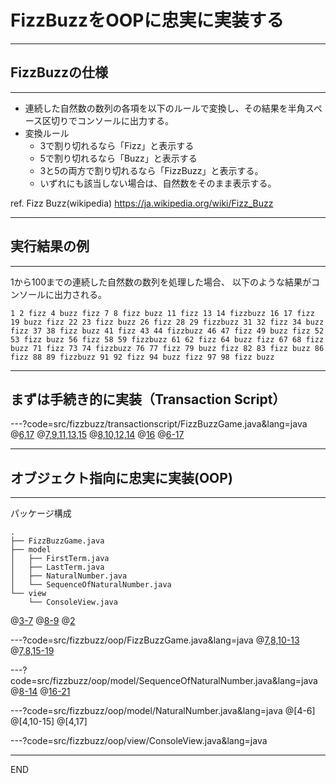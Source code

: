 # FizzBuzzをOOPに忠実に実装する

---

## FizzBuzzの仕様

---

* 連続した自然数の数列の各項を以下のルールで変換し、その結果を半角スペース区切りでコンソールに出力する。
* 変換ルール
  * 3で割り切れるなら「Fizz」と表示する
  * 5で割り切れるなら「Buzz」と表示する
  * 3と5の両方で割り切れるなら「FizzBuzz」と表示する。
  * いずれにも該当しない場合は、自然数をそのまま表示する。

ref. Fizz Buzz(wikipedia) https://ja.wikipedia.org/wiki/Fizz_Buzz

---

## 実行結果の例
---

1から100までの連続した自然数の数列を処理した場合、
以下のような結果がコンソールに出力される。

```text
1 2 fizz 4 buzz fizz 7 8 fizz buzz 11 fizz 13 14 fizzbuzz 16 17 fizz 19 buzz fizz 22 23 fizz buzz 26 fizz 28 29 fizzbuzz 31 32 fizz 34 buzz fizz 37 38 fizz buzz 41 fizz 43 44 fizzbuzz 46 47 fizz 49 buzz fizz 52 53 fizz buzz 56 fizz 58 59 fizzbuzz 61 62 fizz 64 buzz fizz 67 68 fizz buzz 71 fizz 73 74 fizzbuzz 76 77 fizz 79 buzz fizz 82 83 fizz buzz 86 fizz 88 89 fizzbuzz 91 92 fizz 94 buzz fizz 97 98 fizz buzz
```

---

## まずは手続き的に実装（Transaction Script）

---?code=src/fizzbuzz/transactionscript/FizzBuzzGame.java&lang=java
@[6,17](「連続した自然数の数列」という重要な概念が繰り返し構文の中に隠れている)
@[7,9,11,13,15](「割り切れた場合」という意図がわかりにくい)
@[8,10,12,14](「判断->変換」と「コンソール出力」の２つの関心事が強く結合している)
@[16](「各項を半角スペース区切りで出力する」という意図がわかりにくい)
@[6-17](forループの中でif文分岐、というネストは読むのがめんどう)

---

## オブジェクト指向に忠実に実装(OOP)

---

パッケージ構成

```text
.
├── FizzBuzzGame.java
├── model
│   ├── FirstTerm.java
│   ├── LastTerm.java
│   ├── NaturalNumber.java
│   └── SequenceOfNaturalNumber.java
└── view
    └── ConsoleView.java
```
@[3-7](「初項」「末項」「自然数」「連続した自然数の数列」という重要な概念（ドメインモデル）を明示的に。)
@[8-9](「コンソールに出力する」というのはFizzBuzzゲームの本質的な関心事ではないが「表示」の重要な要件。)
@[2](FizzBuzzGameは「modelを使ってviewへ出力する」ことだけに専念する。)

---?code=src/fizzbuzz/oop/FizzBuzzGame.java&lang=java
@[7,8,10-13](初期化：初項と末項を保持)
@[7,8,15-19](modelを使ってviewへ出力する)

---?code=src/fizzbuzz/oop/model/SequenceOfNaturalNumber.java&lang=java
@[8-14](初期化：初項と末項を元に自然数のリストを作る)
@[16-21]()

---?code=src/fizzbuzz/oop/model/NaturalNumber.java&lang=java
@[4-6]
@[4,10-15]
@[4,17]

---?code=src/fizzbuzz/oop/view/ConsoleView.java&lang=java

---
END
